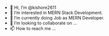 - 👋 Hi, I’m @kishore2611
- 👀 I’m interested in MERN Stack Development.
- 🌱 I’m currently doing Job as MERN Developer.
- 💞️ I’m looking to collaborate on ...
- 📫 How to reach me ...

<!---
kishore2611/kishore2611 is a ✨ special ✨ repository because its `README.md` (this file) appears on your GitHub profile.
You can click the Preview link to take a look at your changes.
--->
